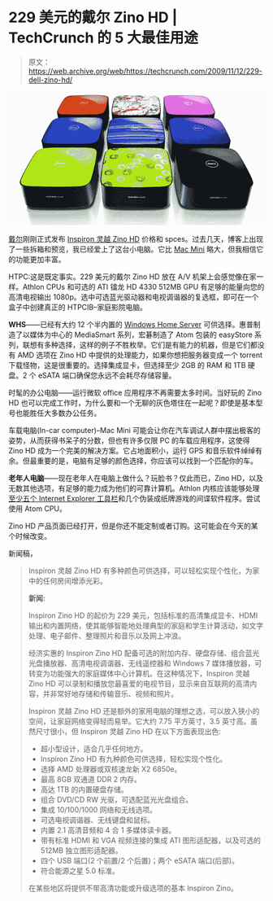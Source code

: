 # 229 美元的戴尔 Zino HD | TechCrunch 的 5 大最佳用途

> 原文：<https://web.archive.org/web/https://techcrunch.com/2009/11/12/229-dell-zino-hd/>

[![dell-zino-hd](img/c0ebc6ab63ce65a284dc90f9a3b307c1.png "dell-zino-hd")](https://web.archive.org/web/20230327185945/http://www.crunchgear.com/2009/11/12/229-dell-zino-hd/)

[戴尔](https://web.archive.org/web/20230327185945/http://www.crunchgear.com/tag/dell/)刚刚正式发布 [Inspiron 灵越 Zino HD](https://web.archive.org/web/20230327185945/http://www.crunchgear.com/2009/08/12/dell-inspiron-zino-hd-a-baby-dell-htpc/) 价格和 spces。过去几天，博客上出现了一些拆箱和预览，我已经爱上了这台小电脑。它比 [Mac Mini](https://web.archive.org/web/20230327185945/http://www.crunchgear.com/tag/mac-mini/) 略大，但我相信它的功能更加丰富。

HTPC:这是既定事实。229 美元的戴尔 Zino HD 放在 A/V 机架上会感觉像在家一样。Athlon CPUs 和可选的 ATI 镭龙 HD 4330 512MB GPU 有足够的能量向您的高清电视输出 1080p。选中可选蓝光驱动器和电视调谐器的复选框，即可在一个盒子中创建真正的 HTPCIB–家庭影院电脑。

**WHS**——已经有大约 12 个半内置的 [Windows Home Server](https://web.archive.org/web/20230327185945/http://www.crunchgear.com/tag/whs/) 可供选择。惠普制造了以媒体为中心的 MediaSmart 系列，宏碁制造了 Atom 包装的 easyStore 系列，联想有多种选择，这样的例子不胜枚举。它们是有能力的机器，但是它们都没有 AMD 选项在 Zino HD 中提供的处理能力，如果你想把服务器变成一个 torrent 下载怪物，这是很重要的。选择集成显卡，但选择至少 2GB 的 RAM 和 1TB 硬盘。2 个 eSATA 端口确保您永远不会耗尽存储容量。

时髦的办公电脑——运行微软 office 应用程序不再需要太多时间。当好玩的 Zino HD 也可以完成工作时，为什么要和一个无聊的灰色塔住在一起呢？即使是基本型号也能胜任大多数办公任务。

车载电脑(In-car computer)–Mac Mini 可能会让你在汽车调试人群中摆出极客的姿势，从而获得书呆子的分数，但也有许多仅限 PC 的车载应用程序，这使得 Zino HD 成为一个完美的解决方案。它占地面积小，运行 GPS 和音乐软件绰绰有余。但最重要的是，电脑有足够的颜色选择，你应该可以找到一个匹配你的车。

**老年人电脑**——现在老年人在电脑上做什么？玩脸书？仅此而已，Zino HD，以及无数其他选项，有足够的能力成为他们的可靠计算机。Athlon 内核应该能够处理[至少五个 Internet Explorer 工具栏](https://web.archive.org/web/20230327185945/http://www.crunchgear.com/2009/10/09/this-is-what-happens-when-your-mother-in-law-uses-internet-explorer/)和几个伪装成纸牌游戏的间谍软件程序。尝试使用 Atom CPU。

Zino HD 产品页面已经打开，但是你还不能定制或者订购。这可能会在今天的某个时候改变。

新闻稿，

> Inspiron 灵越 Zino HD 有多种颜色可供选择，可以轻松实现个性化，为家中的任何房间增添光彩。
> 
> **新闻:**
> 
> Inspiron Zino HD 的起价为 229 美元，包括标准的高清集成显卡、HDMI 输出和内置网络，使其能够智能地处理典型的家庭和学生计算活动，如文字处理、电子邮件、整理照片和音乐以及网上冲浪。
> 
> 经济实惠的 Inspiron Zino HD 配备可选的附加内存、硬盘存储、组合蓝光光盘播放器、高清电视调谐器、无线遥控器和 Windows 7 媒体播放器，可转变为功能强大的家庭媒体中心计算机。在这种情况下，Inspiron 灵越 Zino HD 可以录制和播放您最喜爱的电视节目，显示来自互联网的高清内容，并非常好地存储和传输音乐、视频和照片。
> 
> Inspiron 灵越 Zino HD 还是额外的家用电脑的理想之选，可以放入狭小的空间，让家庭网络变得轻而易举。它大约 7.75 平方英寸，3.5 英寸高。虽然尺寸很小，但 Inspiron 灵越 Zino HD 在以下方面表现出色:
> 
> *   超小型设计，适合几乎任何地方。
> *   Inspiron Zino HD 有九种颜色可供选择，轻松实现个性化。
> *   选择 AMD 处理器或双核速龙新 X2 6850e。
> *   最高 8GB 双通道 DDR 2 内存。
> *   高达 1TB 的内置硬盘存储。
> *   组合 DVD/CD RW 光驱，可选配蓝光光盘组合。
> *   集成 10/100/1000 网络和无线选项。
> *   可选电视调谐器、无线键盘和鼠标。
> *   内置 2.1 高清音频和 4 合 1 多媒体读卡器。
> *   带有标准 HDMI 和 VGA 视频连接的集成 ATI 图形适配器，以及可选的 512MB 独立图形适配器。
> *   四个 USB 端口(2 个前置/2 个后置)；两个 eSATA 端口(后部)。
> *   符合能源之星 5.0 标准。
> 
> 在某些地区将提供不带高清功能或升级选项的基本 Inspiron Zino。